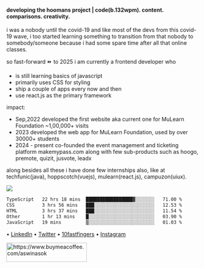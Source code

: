 #### developing the hoomans project | code(b.132wpm). content. comparisons. creativity.

<p>i was a nobody until the covid-19 and like most of the devs from this covid-19 wave, i too started learning something to transition from that nobody to somebody/someone because i had some spare time after all that online classes.

so fast-forward ⏩ to 2025
i am currently a frontend developer who 
- is still learning basics of javascript
- primarily uses CSS for styling
- ship a couple of apps every now and then 
- use react.js as the primary framework

impact:
- Sep,2022 developed the first website aka current one for MuLearn Foundation ~1,00,000+ visits
- 2023 developed the web app for MuLearn Foundation, used by over 30000+ students
- 2024 - present co-founded the event management and ticketing platform makemypass.com along with few sub-products such as hoogo, premote, quizit, jusvote, leadx 

along besides all these i have done few internships also, like at techfunic(java), hoppscotch(vuejs), mulearn(react.js), campuzon(uiux).<p>
<p>
  
<img src="https://visitor-badge.laobi.icu/badge?page_id=aswinasok"/></p>

<!--START_SECTION:waka-->

```txt
TypeScript   22 hrs 18 mins  █████████████████▓░░░░░░░   71.00 %
CSS          3 hrs 56 mins   ███░░░░░░░░░░░░░░░░░░░░░░   12.53 %
HTML         3 hrs 37 mins   ███░░░░░░░░░░░░░░░░░░░░░░   11.54 %
Other        1 hr 13 mins    █░░░░░░░░░░░░░░░░░░░░░░░░   03.90 %
JavaScript   19 mins         ▒░░░░░░░░░░░░░░░░░░░░░░░░   01.03 %
```

<!--END_SECTION:waka-->

• [LinkedIn](https://www.linkedin.com/in/-aswinasok) • [Twitter](https://www.twitter.com/_aswin_asok_) • [10fastfingers](https://10fastfingers.com/user/2183335/) • [Instagram](https://www.instagram.com/_aswin_asok_)
<br/>
<p><a href="https://www.buymeacoffee.com/aswinasok"> <img align="left" src="https://cdn.buymeacoffee.com/buttons/v2/default-yellow.png" height="50" width="210" alt="https://www.buymeacoffee.com/aswinasok" /></a></p><br><br>
